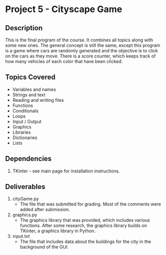 # Project 5 - Cityscape Game

## Description
This is the final program of the course. It combines all topics along with some new ones. The general concept is still the same,
except this program is a game where cars are randomly generated and the objective is to click on the cars as they move.
There is a score counter, which keeps track of how many vehicles of each color that have been clicked.

## Topics Covered
- Variables and names
- Strings and text
- Reading and writing files
- Functions
- Conditionals
- Loops
- Input / Output
- Graphics
- Libraries
- Dictionaries
- Lists

## Dependencies
1. TKinter - see main page for installation instructions.

## Deliverables
1. cityGame.py
    - The file that was submitted for grading. Most of the comments were added after submission.
2. graphics.py
    - The graphics library that was provided, which includes various functions. After some research, the graphics library builds on TKinter, a graphics library in Python.
3. input.txt
    - The file that includes data about the buildings for the city in the background of the GUI.

